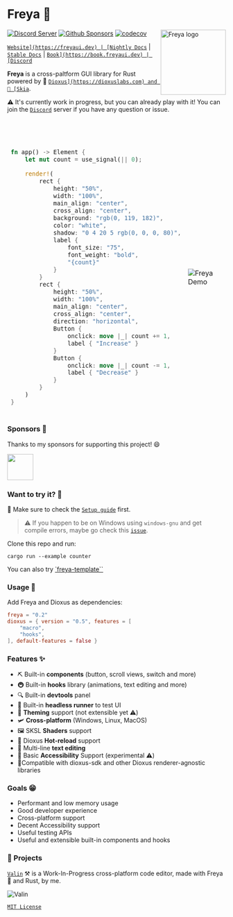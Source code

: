 # Freya 🦀

<a href="https://freyaui.dev/"><img align="right" src="logo.svg" alt="Freya logo" width="150"/></a>

[![Discord Server](https://img.shields.io/discord/1015005816094478347.svg?logo=discord&style=flat-square)](https://discord.gg/sYejxCdewG)
[![Github Sponsors](https://img.shields.io/github/sponsors/marc2332?style=social)](https://github.com/sponsors/marc2332)
[![codecov](https://codecov.io/github/marc2332/freya/branch/main/graph/badge.svg?token=APSGEC84B8)](https://codecov.io/github/marc2332/freya)

[`Website](https://freyaui.dev) | [Nightly Docs`](https://docs.freyaui.dev/freya)
| [`Stable Docs`](https://docs.rs/freya/latest/freya) |
[`Book](https://book.freyaui.dev) | [Discord`](https://discord.gg/sYejxCdewG)

**Freya** is a cross-paltform GUI library for Rust powered by 🧬
[`Dioxus](https://dioxuslabs.com) and 🎨 [Skia`](https://skia.org/).

⚠️ It's currently work in progress, but you can already play with it! You can
join the [`Discord`](https://discord.gg/sYejxCdewG) server if you have any
question or issue.

<br/>
<br/>

<table>
<tr>
<td style="border:hidden;">

```rust
fn app() -> Element {
    let mut count = use_signal(|| 0);

    render!(
        rect {
            height: "50%",
            width: "100%",
            main_align: "center",
            cross_align: "center",
            background: "rgb(0, 119, 182)",
            color: "white",
            shadow: "0 4 20 5 rgb(0, 0, 0, 80)",
            label {
                font_size: "75",
                font_weight: "bold",
                "{count}"
            }
        }
        rect {
            height: "50%",
            width: "100%",
            main_align: "center",
            cross_align: "center",
            direction: "horizontal",
            Button {
                onclick: move |_| count += 1,
                label { "Increase" }
            }
            Button {
                onclick: move |_| count -= 1,
                label { "Decrease" }
            }
        }
    )
}
```

</td>
<td style="border:hidden;">

![`Freya Demo`](https://github.com/marc2332/freya/assets/38158676/f81a95a2-7add-4dbe-9820-3d3b6b42f6e5)

</td>
</table>

### Sponsors 🤗

Thanks to my sponsors for supporting this project! 😄

<!-- sponsors --><a href="https://github.com/piny4man"><img src="https:&#x2F;&#x2F;avatars.githubusercontent.com&#x2F;u&#x2F;8446285?u&#x3D;fd37db4dd9b4ba94dabe0bccc3a95ef2a35376ab&amp;v&#x3D;4" width="60px" alt="" /></a><!-- sponsors -->

### Want to try it? 🤔

👋 Make sure to check the [`Setup guide`](https://book.freyaui.dev/setup.html)
first.

> ⚠️ If you happen to be on Windows using `windows-gnu` and get compile errors,
> maybe go check this [`issue`](https://github.com/marc2332/freya/issues/794).

Clone this repo and run:

```shell
cargo run --example counter
```

You can also try [`freya-template``](https://github.com/marc2332/freya-template)

### Usage 📜

Add Freya and Dioxus as dependencies:

```toml
freya = "0.2"
dioxus = { version = "0.5", features = [
	"macro",
	"hooks",
], default-features = false }
```

### Features ✨

-   ⛏️ Built-in **components** (button, scroll views, switch and more)
-   🚇 Built-in **hooks** library (animations, text editing and more)
-   🔍 Built-in **devtools** panel
-   🧰 Built-in **headless runner** to test UI
-   🎨 **Theming** support (not extensible yet ⚠️)
-   🛩️ **Cross-platform** (Windows, Linux, MacOS)
-   🖼️ SKSL **Shaders** support
-   🔄️ Dioxus **Hot-reload** support
-   📒 Multi-line **text editing**
-   🦾 Basic **Accessibility** Support (experimental ⚠️)
-   🧩Compatible with dioxus-sdk and other Dioxus renderer-agnostic libraries

### Goals 😁

-   Performant and low memory usage
-   Good developer experience
-   Cross-platform support
-   Decent Accessibility support
-   Useful testing APIs
-   Useful and extensible built-in components and hooks

### 🤠 Projects

[`Valin`](https://github.com/marc2332/valin) ⚒️ is a Work-In-Progress
cross-platform code editor, made with Freya 🦀 and Rust, by me.

![`Valin`](https://github.com/marc2332/valin/raw/main/demo.png)

[`MIT License`](./LICENSE.md)
